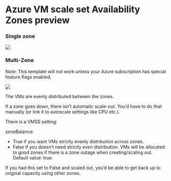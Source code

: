 # Azure VM scale set Availability Zones preview

### Single zone
<a href="https://portal.azure.com/#create/Microsoft.Template/uri/https%3A%2F%2Fraw.githubusercontent.com%2FAzure%2Fvm-scale-sets%2Fmaster%2Fpreview%2Fzones%2Fsinglezone.json" target="_blank">
    <img src="http://azuredeploy.net/deploybutton.png"/>
</a>

### Multi-Zone

Note: This template will not work unless your Azure subscription has special feature flags enabled.

<a href="https://portal.azure.com/#create/Microsoft.Template/uri/https%3A%2F%2Fraw.githubusercontent.com%2Fvm-scale-sets%2Fmaster%2Fpreview%2Fzones%2Fmultizone.json" target="_blank">
    <img src="http://azuredeploy.net/deploybutton.png"/>
</a>

The VMs are evenly distributed between the zones.

If a zone goes down, there isn’t automatic scale-out. You’d have to do that manually (or link it to autoscale settings like CPU etc.).

There is a VMSS setting:

zoneBalance: 
- True if you want VMs strictly evenly distribution across zones. 
- False if you doesn’t need strictly even distribution. VMs will be allocated to good zones if there is a zone outage when creating/scaling out. Default value: true.

If you had this set to False and scaled out, you’d be able to get back up to original capacity using other zones. 